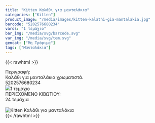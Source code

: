 ```yaml
---
title: "Kitten Καλάθι για μανταλάκια"
categories: ["Kitten"]
product_image: "/media/images/kitten-kalathi-gia-mantalakia.jpg"
barcode: "5202576680234"
varos: "1 τεμάχιο"
bar_img: "/media/svg/barcode.svg"
var_img: "/media/svg/tem.svg"
gencat: ["Μη Τρόφιμα"]
tags: ["Μανταλάκια"]
---
```

{{< rawhtml >}}

<div class="sload213"><div class="product"><div id="sistatika">Περιγραφή:</div><div class="alltext">Καλάθι για μανταλάκια χρωματιστά.</div><div id="barcode"><div id="barimage1"></div><span id="bartext">5202576680234</span></div>

<div id="varos"><div id="varosimage" style="margin:0"><img src="/media/icons/tem.png"><span id="varostext">1 τεμάχιο</span></div></div><div id="kivotio">ΠΕΡΙΕΧΟΜΕΝΟ ΚΙΒΩΤΙΟΥ:<br>24 τεμάχια</div><br><div class="pimg"><img alt="Kitten Καλάθι για μανταλάκια" title="Kitten Καλάθι για μανταλάκια" src="/media/images/kitten-kalathi-gia-mantalakia.jpg"></div></div></div>
{{< /rawhtml >}}


